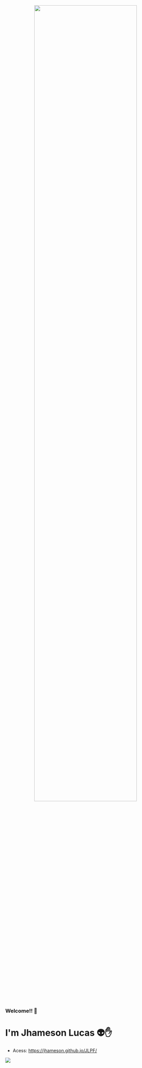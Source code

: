 <div align="center">
<img align="center" src="https://thumbs.gfycat.com/DamagedImportantAmurratsnake-size_restricted.gif" style="width: 80%" />
</div>  

### Welcome!! :wave:
# I'm Jhameson Lucas :alien::raised_hand: 
- Acess: https://jhameson.github.io/JLPF/
<!-- * Técnico em informática pela EEEP Antônio Tarcísio Aragão; 
* Atualmente, estou cursando Ciência da Computação na UFC-Universidade Federal do  Ceará (Crateús, CE); 
* Estou em busca de concluir meu curso de graduação e aperfeiçoar meu desenvolvimento em Programação Web. -->
 
<!--#OpenToWork  -- :computer::fire::exclamation:   :telephone_receiver:me-->

<!-- ## Tecnologies 
<ul>
<li> 
 <img aling= "center" alt="HTML-5" height="50" width="50" src="https://raw.githubusercontent.com/devicons/devicon/master/icons/html5/html5-original.svg" style = "max-width: 100%;"> </img>
 <img aling= "center" alt="CSS3" height="50" width="50" src="https://raw.githubusercontent.com/devicons/devicon/master/icons/css3/css3-original.svg" style = "max-width: 100%;"></img>
 <img aling= "center" alt="javaScript" height="50" width="50" src="https://raw.githubusercontent.com/devicons/devicon/master/icons/javascript/javascript-original.svg" style = "max-width: 100%;"></img> 
 <img aling= "center" alt="React-Native" height="50" width="50" src="https://raw.githubusercontent.com/devicons/devicon/master/icons/react/react-original.svg" style = "max-width: 100%;"></img>
 <img aling= "center" alt="SASS" height="50" width="50" src="https://raw.githubusercontent.com/devicons/devicon/master/icons/sass/sass-original.svg" style = "max-width: 100%;"> </img>
</li>
<li>
 <img aling= "center" alt="java" height="50" width="50" src="https://raw.githubusercontent.com/devicons/devicon/master/icons/java/java-original-wordmark.svg" style = "max-width: 100%;"> </img>
 <img aling= "center" alt="CSharp" height="50" width="50" src="https://raw.githubusercontent.com/devicons/devicon/master/icons/csharp/csharp-original.svg" style = "max-width: 100%;"></img>
 <img aling= "center" alt="C" height="50" width="50" src="https://raw.githubusercontent.com/devicons/devicon/master/icons/c/c-original.svg" style = "max-width: 100%;"></img>  <img aling= "center" alt="MYSQL" height="70" width="70" src="https://raw.githubusercontent.com/devicons/devicon/master/icons/mysql/mysql-original-wordmark.svg" style = "max-width: 100%;"></img>
 <img aling= "center" alt="POSTGRE" height="70" width="70" src="https://cdn.jsdelivr.net/gh/devicons/devicon/icons/postgresql/postgresql-original.svg" style = "max-width: 90%;"></img>
 
 
 
</ul> -->





<!--  ## Contact Me  :point_down: -->
<!--
<p align="left">
Entre em contato comigo por:
</p>
-->

<!-- <p align="left">
  <a href="mailto:jhamesonlucas22@gmail.com" alt="Gmail">
  <img src="https://img.shields.io/badge/-Gmail-FF0000?style=flat-square&labelColor=FF0000&logo=gmail&logoColor=white&link=mailto:jhamesonlucas22@gmail.com" /></a>
  <a href="https://www.linkedin.com/in/jhameson-lucas-9455a5196/" alt="Linkedin"> -->
  <img src="https://img.shields.io/badge/-Linkedin-0e76a8?style=flat-square&logo=Linkedin&logoColor=white&link=https://www.linkedin.com/in/jhameson-lucas-9455a5196/"/></a>
  <!--<a href="https://www.instagram.com/lucas_jl8/" alt="Instagram">
  <img src="https://img.shields.io/badge/-Instagram-DF0174?style=flat-square&labelColor=DF0174&logo=instagram&logoColor=white&link=https://www.instagram.com/lucas_jl8/"/></a>-->
<!-- </p>   -->

<!--
![Anurag's GitHub stats](https://github-readme-stats.vercel.app/api?username=Jhameson&show_icons=true&theme=dark)

[![Top Langs](https://github-readme-stats.vercel.app/api/top-langs/?username=Jhameson&layout=compact)](https://github.com/Jhameson/github-readme-stats)
-->
